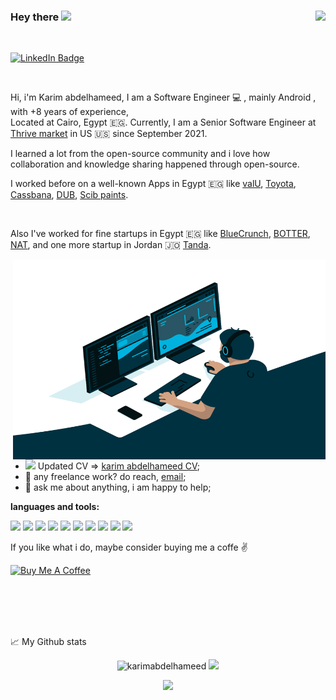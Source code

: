 ### Hey there <img src="https://media.giphy.com/media/hvRJCLFzcasrR4ia7z/giphy.gif" width="25"> <img align="right" src="https://visitcount.itsvg.in/api?id=karimabdelhameed&icon=4&color=13)](https://visitcount.itsvg.in">
<br />

[![LinkedIn Badge](https://img.shields.io/badge/karim%20abdelhameed-follow%20on%20linkedin-blue?style=for-the-badge&logo=linkedin)](https://www.linkedin.com/in/karim-abd-elhameed-mohamed-38a8649a/) 

<br />

Hi, i'm Karim abdelhameed, I am a Software Engineer 💻 , mainly Android , with +8 years of experience, 
<br />
Located at Cairo, Egypt 🇪🇬. Currently, I am a Senior Software Engineer at [Thrive market](https://thrivemarket.com/) in US 🇺🇸 since September 2021.

I learned a lot from the open-source community and i love how collaboration and knowledge sharing happened through open-source.

I worked before on a well-known Apps in Egypt 🇪🇬 like [valU](https://www.valu.com.eg/), [Toyota](https://toyota.com.eg/en), [Cassbana](https://www.cassbana.com/), [DUB](https://www.dareurbody.com/Doctors), [Scib paints](http://www.scibpaints.com/).

<br />

Also I've worked for fine startups in Egypt 🇪🇬 like [BlueCrunch](https://www.bluecrunch.com/), [BOTTER](https://botter.ai/), [NAT](https://nat-solutions.com/), and one more startup in Jordan 🇯🇴 [Tanda](https://www.tandasmart.com/).

  <img align="right" alt="GIF" src="https://github.com/karimabdelhameed/karimabdelhameed/blob/main/code.gif" width="500" height="320" />
  
- <img src="https://img.icons8.com/fluency/20/000000/attach-resume-male.png"/> Updated CV => [karim abdelhameed CV](https://docs.google.com/document/d/1f02guvXJP9DA9Fudpzl6hREcH2VuZtEH/edit?usp=sharing&ouid=105633429763209229227&rtpof=true&sd=true);
- 💼 any freelance work? do reach, [email](mailto:karim.abdelhameed2909@gmail.com);
- 💬 ask me about anything, i am happy to help;


**languages and tools:**  

<code><img height="30" src="https://user-images.githubusercontent.com/24609803/145832305-4889771a-f64c-4cce-9966-b45312c23fbe.png"></code>
<code><img height="30" src="https://user-images.githubusercontent.com/24609803/145832391-5bc845fc-95d8-442d-896c-66824a90deb6.png"></code>
<code><img height="30" src="https://user-images.githubusercontent.com/24609803/145832723-b9327f50-161f-4406-bfe3-5ad68d36f56e.png"></code>
<code><img height="30" src="https://user-images.githubusercontent.com/24609803/145833317-647331b4-a247-495d-a644-6893adb51a81.png"></code>
<code><img height="30" src="https://user-images.githubusercontent.com/24609803/145833803-6466ce85-2ab5-4bcd-8d82-f830e2b2fac6.png"></code>
<code><img height="30" src="https://user-images.githubusercontent.com/24609803/145834292-7a7c5502-0ac6-4228-afc7-31317d3c90f7.jpeg"></code>
<code><img height="30" src="https://user-images.githubusercontent.com/24609803/145834146-3f1f8615-63b2-45f2-b45e-81686dcd9322.jpg"></code>
<code><img height="30" src="https://user-images.githubusercontent.com/24609803/145833957-87729757-e294-431f-8880-fa9c05bad424.png"></code>
<code><img height="30" src="https://user-images.githubusercontent.com/24609803/145832441-492830be-b486-45f4-a9f4-6f270f0a270d.png"></code>
<code><img height="30" src="https://user-images.githubusercontent.com/24609803/145832521-07b80692-800a-41fa-83a3-a82a64bfb2bd.png"></code>


If you like what i do, maybe consider buying me a coffe ✌️

<a href="https://www.buymeacoffee.com/karimabdelhamed" target="_blank"><img src="https://cdn.buymeacoffee.com/buttons/v2/default-red.png" alt="Buy Me A Coffee" width="150" ></a>

<br />
<br />
<br />
<br />


📈 My Github stats

<p align="center"> <img src="https://github-readme-stats.vercel.app/api?username=karimabdelhameed&show_icons=true&count_private=true&hide=contribs,issue&include_all_commits=true&theme=gotham" alt="karimabdelhameed">
  

<img  src="https://github-readme-stats.vercel.app/api/top-langs/?username=karimabdelhameed&layout=compact&theme=dark" />
</p>

<p align="center"> <img src="https://github-readme-streak-stats.herokuapp.com/?user=karimabdelhameed&theme=dark&hide_border=false"</p>
